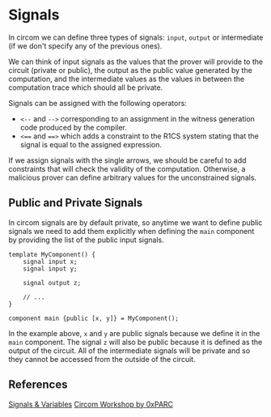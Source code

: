 # Signals

In circom we can define three types of signals: `input`, `output` or intermediate (if we don't specify any of the previous ones).

We can think of input signals as the values that the prover will provide to the circuit (private or public), the output as the public value generated by the computation, and the intermediate values as the values in between the computation trace which should all be private.

Signals can be assigned with the following operators:

- `<--` and `-->` corresponding to an assignment in the witness generation code produced by the compiler.
- `<==` and `==>` which adds a constraint to the R1CS system stating that the signal is equal to the assigned expression.

If we assign signals with the single arrows, we should be careful to add constraints that will check the validity of the computation. Otherwise, a malicious prover can define arbitrary values for the unconstrained signals.

## Public and Private Signals

In circom signals are by default private, so anytime we want to define public signals we need to add them explicitly when defining the `main` component by providing the list of the public input signals.

```circom
template MyComponent() {
    signal input x;
    signal input y;

    signal output z;

    // ...
}

component main {public [x, y]} = MyComponent();
```

In the example above, `x` and `y` are public signals because we define it in the `main` component. The signal `z` will also be public because it is defined as the output of the circuit. All of the intermediate signals will be private and so they cannot be accessed from the outside of the circuit.

## References

[Signals & Variables](https://docs.circom.io/circom-language/signals/)
[Circom Workshop by 0xPARC](https://learn.0xparc.org/materials/circom/learning-group-1/circom-1)
